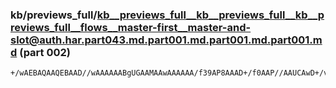 ### kb/previews_full/kb__previews_full__kb__previews_full__kb__previews_full__flows__master-first__master-and-slot@auth.har.part043.md.part001.md.part001.md.part001.md (part 002)

```md
+/wAEBAQAAQEBAAD//wAAAAAABgUGAAMAAwAAAAAA/f39AP8AAAD+/f0AAP//AAUCAwD+/v4AAAAAAP///wABAwIA/wAAAAEBAgD/AP8AAAD/AP7+/QAC/wIAAAAAAP///wABAQEAAgABAAAAAAAEBAQAAAA
```

```
